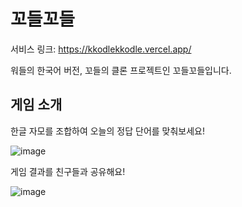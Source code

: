 # 꼬들꼬들

서비스 링크: https://kkodlekkodle.vercel.app/

워들의 한국어 버전, 꼬들의 클론 프로젝트인 꼬들꼬들입니다.

## 게임 소개

한글 자모를 조합하여 오늘의 정답 단어를 맞춰보세요!

![image](https://github.com/user-attachments/assets/7423ee11-a29f-4c66-9a7a-8355c67d4901)

게임 결과를 친구들과 공유해요!

![image](https://github.com/user-attachments/assets/0351c514-3b5b-4c70-a80b-f4550d8dc6a4)
